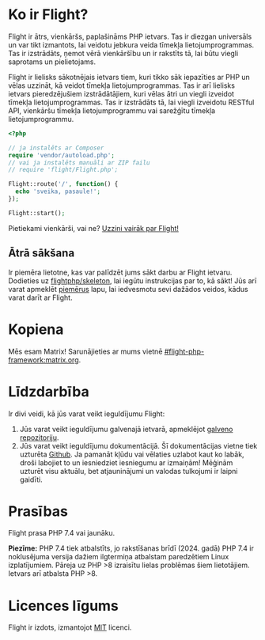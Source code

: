 # Ko ir Flight?

Flight ir ātrs, vienkāršs, paplašināms PHP ietvars. Tas ir diezgan universāls un var tikt izmantots, lai veidotu jebkura veida tīmekļa lietojumprogrammas. Tas ir izstrādāts, ņemot vērā vienkāršību un ir rakstīts tā, lai būtu viegli saprotams un pielietojams.

Flight ir lielisks sākotnējais ietvars tiem, kuri tikko sāk iepazīties ar PHP un vēlas uzzināt, kā veidot tīmekļa lietojumprogrammas. Tas ir arī lielisks ietvars pieredzējušiem izstrādātājiem, kuri vēlas ātri un viegli izveidot tīmekļa lietojumprogrammas. Tas ir izstrādāts tā, lai viegli izveidotu RESTful API, vienkāršu tīmekļa lietojumprogrammu vai sarežģītu tīmekļa lietojumprogrammu.

```php
<?php

// ja instalēts ar Composer
require 'vendor/autoload.php';
// vai ja instalēts manuāli ar ZIP failu
// require 'flight/Flight.php';

Flight::route('/', function() {
  echo 'sveika, pasaule!';
});

Flight::start();
```

Pietiekami vienkārši, vai ne? [Uzzini vairāk par Flight!](learn)

## Ātrā sākšana
Ir piemēra lietotne, kas var palīdzēt jums sākt darbu ar Flight ietvaru. Dodieties uz [flightphp/skeleton](https://github.com/flightphp/skeleton), lai iegūtu instrukcijas par to, kā sākt! Jūs arī varat apmeklēt [piemērus](examples) lapu, lai iedvesmotu sevi dažādos veidos, kādus varat darīt ar Flight.

# Kopiena

Mēs esam Matrix! Sarunājieties ar mums vietnē [#flight-php-framework:matrix.org](https://matrix.to/#/#flight-php-framework:matrix.org).

# Līdzdarbība

Ir divi veidi, kā jūs varat veikt ieguldījumu Flight: 

1. Jūs varat veikt ieguldījumu galvenajā ietvarā, apmeklējot [galveno repozitoriju](https://github.com/flightphp/core). 
1. Jūs varat veikt ieguldījumu dokumentācijā. Šī dokumentācijas vietne tiek uzturēta [Github](https://github.com/flightphp/docs). Ja pamanāt kļūdu vai vēlaties uzlabot kaut ko labāk, droši labojiet to un iesniedziet iesniegumu ar izmaiņām! Mēģinām uzturēt visu aktuālu, bet atjauninājumi un valodas tulkojumi ir laipni gaidīti.

# Prasības

Flight prasa PHP 7.4 vai jaunāku.

**Piezīme:** PHP 7.4 tiek atbalstīts, jo rakstīšanas brīdī (2024. gadā) PHP 7.4 ir noklusējuma versija dažiem ilgtermiņa atbalstam paredzētiem Linux izplatījumiem. Pāreja uz PHP >8 izraisītu lielas problēmas šiem lietotājiem. Ietvars arī atbalsta PHP >8.

# Licences līgums

Flight ir izdots, izmantojot [MIT](https://github.com/flightphp/core/blob/master/LICENSE) licenci.